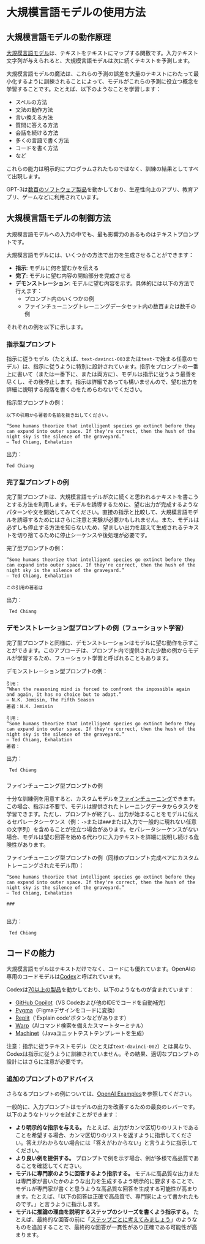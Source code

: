 # 大規模言語モデルの使用方法

## 大規模言語モデルの動作原理

[大規模言語モデル][Large language models Blog Post]は、テキストをテキストにマップする関数です。入力テキスト文字列が与えられると、大規模言語モデルは次に続くテキストを予測します。

大規模言語モデルの魔法は、これらの予測の誤差を大量のテキストにわたって最小化するように訓練されることによって、モデルがこれらの予測に役立つ概念を学習することです。たとえば、以下のようなことを学習します：

* スペルの方法
* 文法の動作方法
* 言い換える方法
* 質問に答える方法
* 会話を続ける方法
* 多くの言語で書く方法
* コードを書く方法
* など

これらの能力は明示的にプログラムされたものではなく、訓練の結果としてすべて出現します。

GPT-3は[数百のソフトウェア製品][GPT3 Apps Blog Post]を動かしており、生産性向上のアプリ、教育アプリ、ゲームなどに利用されています。

## 大規模言語モデルの制御方法

大規模言語モデルへの入力の中でも、最も影響力のあるものはテキストプロンプトです。

大規模言語モデルには、いくつかの方法で出力を生成させることができます：

* **指示**: モデルに何を望むかを伝える
* **完了**: モデルに望む内容の開始部分を完成させる
* **デモンストレーション**: モデルに望む内容を示す。具体的には以下の方法で行えます：
  * プロンプト内のいくつかの例
  * ファインチューニングトレーニングデータセット内の数百または数千の例

それぞれの例を以下に示します。

### 指示型プロンプト

指示に従うモデル（たとえば、`text-davinci-003`または`text-`で始まる任意のモデル）は、指示に従うように特別に設計されています。指示をプロンプトの一番上に書いて（または一番下に、または両方に）、モデルは指示に従うよう最善を尽くし、その後停止します。指示は詳細であっても構いませんので、望む出力を詳細に説明する段落を書くのをためらわないでください。

指示型プロンプトの例：

```text
以下の引用から著者の名前を抜き出してください。

“Some humans theorize that intelligent species go extinct before they can expand into outer space. If they're correct, then the hush of the night sky is the silence of the graveyard.”
― Ted Chiang, Exhalation
```

出力：

```text
Ted Chiang
```

### 完了型プロンプトの例

完了型プロンプトは、大規模言語モデルが次に続くと思われるテキストを書こうとする方法を利用します。モデルを誘導するために、望む出力が完成するようなパターンや文を開始してみてください。直接の指示と比較して、大規模言語モデルを誘導するためにはさらに注意と実験が必要かもしれません。また、モデルは必ずしも停止する方法を知らないため、望ましい出力を超えて生成されるテキストを切り捨てるために停止シーケンスや後処理が必要です。

完了型プロンプトの例：

```text
“Some humans theorize that intelligent species go extinct before they can expand into outer space. If they're correct, then the hush of the night sky is the silence of the graveyard.”
― Ted Chiang, Exhalation

この引用の著者は
```

出力：

```text
 Ted Chiang
```

### デモンストレーション型プロンプトの例（フューショット学習）

完了型プロンプトと同様に、デモンストレーションはモデルに望む動作を示すことができます。このアプローチは、プロンプト内で提供された少数の例からモデルが学習するため、フューショット学習と呼ばれることもあります。

デモンストレーション型プロンプトの例：

```text
引用：
“When the reasoning mind is forced to confront the impossible again and again, it has no choice but to adapt.”
― N.K. Jemisin, The Fifth Season
著者：N.K. Jemisin

引用：
“Some humans theorize that intelligent species go extinct before they can expand into outer space. If they're correct, then the hush of the night sky is the silence of the graveyard.”
― Ted Chiang, Exhalation
著者：
```

出力：

```text
 Ted Chiang
```

###

 ファインチューニング型プロンプトの例

十分な訓練例を用意すると、カスタムモデルを[ファインチューニング][Fine Tuning Docs]できます。この場合、指示は不要で、モデルは提供されたトレーニングデータからタスクを学習できます。ただし、プロンプトが終了し、出力が始まることをモデルに伝えるセパレータシーケンス（例：`->`または`###`または入力で一般的に現れない任意の文字列）を含めることが役立つ場合があります。セパレータシーケンスがない場合、モデルは望む回答を始める代わりに入力テキストを詳細に説明し続ける危険性があります。

ファインチューニング型プロンプトの例（同様のプロンプト完成ペアにカスタムトレーニングされたモデル用）：

```text
“Some humans theorize that intelligent species go extinct before they can expand into outer space. If they're correct, then the hush of the night sky is the silence of the graveyard.”
― Ted Chiang, Exhalation

###


```

出力：

```text
 Ted Chiang
```

## コードの能力

大規模言語モデルはテキストだけでなく、コードにも優れています。OpenAIの専用のコードモデルは[Codex]と呼ばれています。

Codexは[70以上の製品][Codex Apps Blog Post]を動かしており、以下のようなものが含まれています：

* [GitHub Copilot]（VS Codeおよび他のIDEでコードを自動補完）
* [Pygma](https://pygma.app/)（Figmaデザインをコードに変換）
* [Replit](https://replit.com/)（'Explain code'ボタンなどがあります）
* [Warp](https://www.warp.dev/)（AIコマンド検索を備えたスマートターミナル）
* [Machinet](https://machinet.net/)（Javaユニットテストテンプレートを生成）

注意：指示に従うテキストモデル（たとえば`text-davinci-002`）とは異なり、Codexは指示に従うように訓練されていません。その結果、適切なプロンプトの設計にはさらに注意が必要です。

### 追加のプロンプトのアドバイス

さらなるプロンプトの例については、[OpenAI Examples][OpenAI Examples]を参照してください。

一般的に、入力プロンプトはモデルの出力を改善するための最良のレバーです。以下のようなトリックを試すことができます：

* **より明示的な指示を与える。** たとえば、出力がカンマ区切りのリストであることを希望する場合、カンマ区切りのリストを返すように指示してください。答えがわからない場合には「答えがわからない」と言うように指示してください。
* **より良い例を提供する。** プロンプトで例を示す場合、例が多様で高品質であることを確認してください。
* **モデルに専門家のように回答するよう指示する。** モデルに高品質な出力または専門家が書いたかのような出力を生成するよう明示的に要求することで、モデルが専門家が書くと思うような高品質な回答を生成する可能性が高まります。たとえば、「以下の回答は正確で高品質で、専門家によって書かれたものです。」と言うように指示します。
* **モデルに推論の理由を説明するステップのシリーズを書くよう指示する。** たとえば、最終的な回答の前に「[ステップごとに考えてみましょう](https://arxiv.org/pdf/2205.11916v1.pdf)」のようなものを追加することで、最終的な回答が一貫性があり正確である可能性が高まります。



[Fine Tuning Docs]: https://beta.openai.com/docs/guides/fine-tuning
[Codex Apps Blog Post]: https://openai.com/blog/codex-apps/
[Large language models Blog Post]: https://openai.com/blog/better-language-models/
[GitHub Copilot]: https://copilot.github.com/
[Codex]: https://openai.com/blog/openai-codex/
[GPT3 Apps Blog Post]: https://openai.com/blog/gpt-3-apps/
[OpenAI Examples]: https://beta.openai.com/examples

